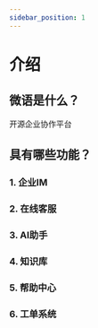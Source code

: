 ```yaml
---
sidebar_position: 1
---
```


# 介绍

## 微语是什么？

开源企业协作平台

## 具有哪些功能？

### 1. 企业IM

### 2. 在线客服

### 3. AI助手

### 4. 知识库

### 5. 帮助中心

### 6. 工单系统
